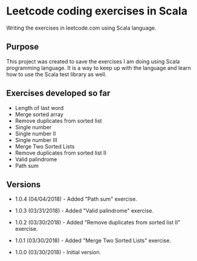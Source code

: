 # Leetcode coding exercises in Scala

Writing the exercises in leetcode.com using Scala language.

## Purpose
This project was created to save the exercises I am doing using Scala programming language. It is a way 
to keep up with the language and learn how to use the Scala test library as well.

## Exercises developed so far
* Length of last word
* Merge sorted array
* Remove duplicates from sorted list
* Single number
* Single number II
* Single number III
* Merge Two Sorted Lists
* Remove duplicates from sorted list II
* Valid palindrome
* Path sum

## Versions
* 1.0.4 (04/04/2018) - Added "Path sum" exercise.

* 1.0.3 (03/31/2018) - Added "Valid palindrome" exercise.

* 1.0.2 (03/30/2018) - Added "Remove duplicates from sorted list II" exercise.

* 1.0.1 (03/30/2018) - Added "Merge Two Sorted Lists" exercise.

* 1.0.0 (03/30/2018) - Initial version.